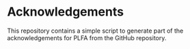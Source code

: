 # Acknowledgements

This repository contains a simple script to generate part of the acknowledgements for PLFA from the GitHub repository.
